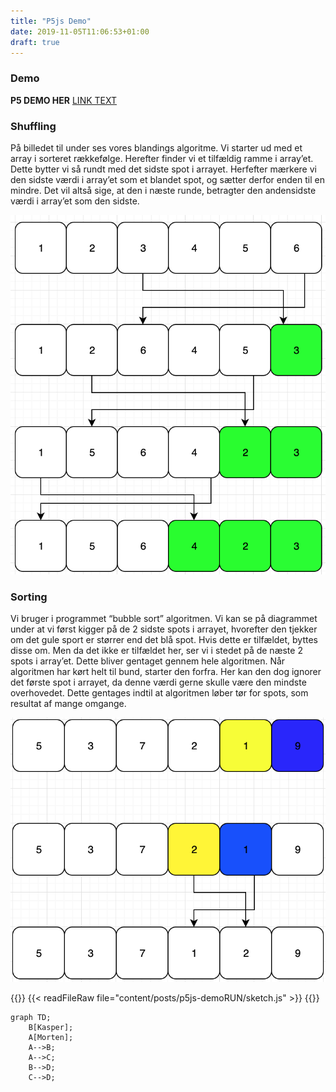 ```yaml
---
title: "P5js Demo"
date: 2019-11-05T11:06:53+01:00
draft: true
---
```




### Demo
**P5 DEMO HER**
[LINK TEXT](content/posts/p5js-demoRUN/index.html "LINK TITLE")



### Shuffling 
På billedet til under ses vores blandings algoritme. Vi starter ud med et array i sorteret rækkefølge. Herefter finder vi et tilfældig ramme i array’et. Dette bytter vi så rundt med det sidste spot i arrayet. Herfefter mærkere vi den sidste værdi i array’et som et blandet spot, og sætter derfor enden til en mindre. Det vil altså sige, at den i næste runde, betragter den andensidste værdi i array’et som den sidste.

![alt text](shufflePic.png "Shuffle")

### Sorting
Vi bruger i programmet “bubble sort” algoritmen. Vi kan se på diagrammet under at vi først kigger på de 2 sidste spots i arrayet, hvorefter den tjekker om det gule sport er størrer end det blå spot. Hvis dette er tilfældet, byttes disse om. Men da det ikke er tilfældet her, ser vi i stedet på de næste 2 spots i array’et. Dette bliver gentaget gennem hele algoritmen. Når algoritmen har kørt helt til bund, starter den forfra. Her kan den dog ignorer det første spot i arrayet, da denne værdi gerne skulle være den mindste overhovedet. Dette gentages indtil at algoritmen løber tør for spots, som resultat af mange omgange.


![alt text](sortPic.png "Shuffle")

{{<highlight js>}}
{{< readFileRaw file="content/posts/p5js-demoRUN/sketch.js" >}}
{{</highlight>}}

```mermaid
graph TD;
    B[Kasper];
    A[Morten];
    A-->B;
    A-->C;
    B-->D;
    C-->D;
```